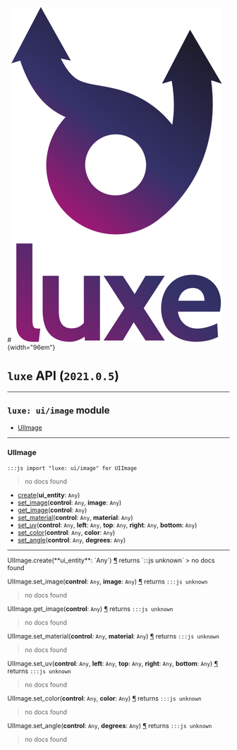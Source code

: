 #![](../../images/luxe-dark.svg){width="96em"}

# `luxe` API (`2021.0.5`)  


---

## `luxe: ui/image` module

- [UIImage](#uiimage)   

---

### UIImage
`:::js import "luxe: ui/image" for UIImage`
> no docs found

- [create](#UIImage.create)(**ui_entity**: `Any`)
- [set_image](#UIImage.set_image+2)(**control**: `Any`, **image**: `Any`)
- [get_image](#UIImage.get_image)(**control**: `Any`)
- [set_material](#UIImage.set_material+2)(**control**: `Any`, **material**: `Any`)
- [set_uv](#UIImage.set_uv+5)(**control**: `Any`, **left**: `Any`, **top**: `Any`, **right**: `Any`, **bottom**: `Any`)
- [set_color](#UIImage.set_color+2)(**control**: `Any`, **color**: `Any`)
- [set_angle](#UIImage.set_angle+2)(**control**: `Any`, **degrees**: `Any`)

<hr/>
<endpoint module="luxe: ui/image" class="UIImage" signature="create(ui_entity : Any)"></endpoint>
<signature id="UIImage.create">UIImage.create(**ui_entity**: `Any`)
<a class="headerlink" href="#UIImage.create" title="Permanent link">¶</a></signature>
<span class='api_ret'>returns</span> `:::js unknown`
> no docs found   

<endpoint module="luxe: ui/image" class="UIImage" signature="set_image(control : Any, image : Any)"></endpoint>
<signature id="UIImage.set_image+2">UIImage.set_image(**control**: `Any`, **image**: `Any`)
<a class="headerlink" href="#UIImage.set_image+2" title="Permanent link">¶</a></signature>
<span class='api_ret'>returns</span> `:::js unknown`
> no docs found   

<endpoint module="luxe: ui/image" class="UIImage" signature="get_image(control : Any)"></endpoint>
<signature id="UIImage.get_image">UIImage.get_image(**control**: `Any`)
<a class="headerlink" href="#UIImage.get_image" title="Permanent link">¶</a></signature>
<span class='api_ret'>returns</span> `:::js unknown`
> no docs found   

<endpoint module="luxe: ui/image" class="UIImage" signature="set_material(control : Any, material : Any)"></endpoint>
<signature id="UIImage.set_material+2">UIImage.set_material(**control**: `Any`, **material**: `Any`)
<a class="headerlink" href="#UIImage.set_material+2" title="Permanent link">¶</a></signature>
<span class='api_ret'>returns</span> `:::js unknown`
> no docs found   

<endpoint module="luxe: ui/image" class="UIImage" signature="set_uv(control : Any, left : Any, top : Any, right : Any, bottom : Any)"></endpoint>
<signature id="UIImage.set_uv+5">UIImage.set_uv(**control**: `Any`, **left**: `Any`, **top**: `Any`, **right**: `Any`, **bottom**: `Any`)
<a class="headerlink" href="#UIImage.set_uv+5" title="Permanent link">¶</a></signature>
<span class='api_ret'>returns</span> `:::js unknown`
> no docs found   

<endpoint module="luxe: ui/image" class="UIImage" signature="set_color(control : Any, color : Any)"></endpoint>
<signature id="UIImage.set_color+2">UIImage.set_color(**control**: `Any`, **color**: `Any`)
<a class="headerlink" href="#UIImage.set_color+2" title="Permanent link">¶</a></signature>
<span class='api_ret'>returns</span> `:::js unknown`
> no docs found   

<endpoint module="luxe: ui/image" class="UIImage" signature="set_angle(control : Any, degrees : Any)"></endpoint>
<signature id="UIImage.set_angle+2">UIImage.set_angle(**control**: `Any`, **degrees**: `Any`)
<a class="headerlink" href="#UIImage.set_angle+2" title="Permanent link">¶</a></signature>
<span class='api_ret'>returns</span> `:::js unknown`
> no docs found   


